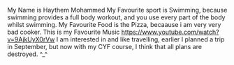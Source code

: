 My Name is Haythem Mohammed
My Favourite sport is Swimming, because swimming provides a full body workout, and you use every part of the body whilst swimming.
My Favourite Food is the Pizza, becaause i am very very bad cooker.
This is my Favourite Music https://www.youtube.com/watch?v=9AjkUyX0rVw
I am interested in and like travelling, earlier I planned a trip in September, but now with my CYF course, I think that all plans are destroyed. ^_^